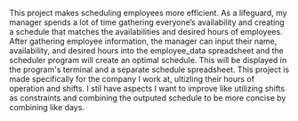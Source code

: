 This project makes scheduling employees more efficient. As a lifeguard, my manager spends a lot of time gathering everyone’s availability
and creating a schedule that matches the availabilities and desired hours of employees. After gathering employee information, the manager
can input their name, availability, and desired hours into the employee_data spreadsheet and the scheduler program will create an optimal schedule. 
This will be displayed in the program's terminal and a separate schedule spreadsheet. This project is made specifically for the company I work at, ultizling 
their hours of operation and shifts. I stil have aspects I want to improve like utilizing shifts as constraints and combining the outputed schedule to be
more concise by combining like days.
